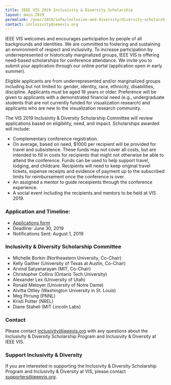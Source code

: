 ```yaml
---
title: IEEE VIS 2019 Inclusivity & Diversity Scholarship
layout: main-2019
permalink: /year/2019/info/inclusion-and-diversity/diversity-scholarship
contact: inclusivity@ieeevis.org
---
```


IEEE VIS welcomes and encourages participation by people of all backgrounds and identities.  We are committed to fostering and sustaining an environment of respect and inclusivity. To increase participation by underrepresented or historically marginalized groups, IEEE VIS is offering need-based scholarships for conference attendance. We invite you to submit your application through our online portal (application open in early summer).

Eligible applicants are from underrepresented and/or marginalized groups including but not limited to: gender, identity, race, ethnicity, disabilities, discipline. Applicants must be aged 18 years or older. Preference will be given to applicants with a demonstrated financial need (e.g., undergraduate students that are not currently funded for visualization research) and applicants who are new to the visualization research community. 

The VIS 2019 Inclusivity & Diversity Scholarship Committee will review applications based on eligibility, need, and impact. Scholarships awarded will include:

* Complementary conference registration.
* On average, based on need, $1000 per recipient will be provided for travel and subsistence. These funds may not cover all costs, but are intended to fill in costs for recipients that might not otherwise be able to attend the conference. Funds can be used to help support travel, lodging, and childcare. Recipients will need to keep original travel tickets, expense receipts and evidence of payment up to the subscribed limits for reimbursement once the conference is over. 
* An assigned a mentor to guide receipients through the conference experience. 
* A social event including the recipients and mentors to be held at VIS 2019.

### Application and Timeline:

* [Applications form](https://forms.gle/48Z6teSNZY3JztkL6)
* Deadline: June 30, 2019
* Notifications Sent: August 1, 2019

### Inclusivity & Diversity Scholarship Committee

* Michelle Borkin (Northeastern University, Co-Chair)
* Kelly Gaither (University of Texas at Austin, Co-Chair)
* Arvind Satyanarayan (MIT, Co-Chair)
* Christopher Collins (Ontario Tech University)
* Alexander Lex (University of Utah)
* Ronald Metoyer (University of Notre Dame)
* Alvitta Ottley (Washington University in St. Louis)
* Meg Pirrung (PNNL)
* Kristi Potter (NREL)
* Diane Staheli (MIT Lincoln Labs)

### Contact

Please contact [inclusivity@ieeevis.org](mailto:inclusivity@ieeevis.org) with any questions about the Inclusivity & Diversity Scholarship Program and Inclusivity & Diversity at IEEE VIS.
 
### Support Inclusivity & Diversity

If you are interested in supporting the Inclusivity & Diversity Scholarship Program and Inclusivity & Diversity at VIS, please contact [supporters@ieeevis.org](mailto:supporters@ieeevis.org).
 
  
